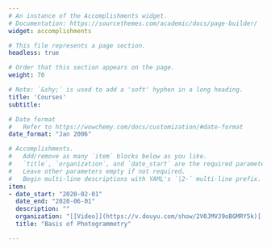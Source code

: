 ```yaml
---
# An instance of the Accomplishments widget.
# Documentation: https://sourcethemes.com/academic/docs/page-builder/
widget: accomplishments

# This file represents a page section.
headless: true

# Order that this section appears on the page.
weight: 70

# Note: `&shy;` is used to add a 'soft' hyphen in a long heading.
title: 'Courses'
subtitle:

# Date format
#   Refer to https://wowchemy.com/docs/customization/#date-format
date_format: "Jan 2006"

# Accomplishments.
#   Add/remove as many `item` blocks below as you like.
#   `title`, `organization`, and `date_start` are the required parameters.
#   Leave other parameters empty if not required.
#   Begin multi-line descriptions with YAML's `|2-` multi-line prefix.
item:
- date_start: "2020-02-01"
  date_end: "2020-06-01"
  description: ""
  organization: "[[Video]](https://v.douyu.com/show/2V0JMVJ9oBGMRY5k)[[Problem]](https://gitee.com/saedrna/Basis-of-Photogrammetry)"
  title: "Basis of Photogrammetry" 

---
```

